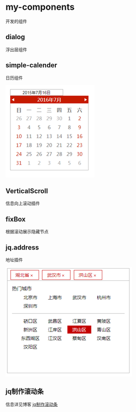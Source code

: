 # my-components
开发的组件

## dialog
浮出层组件


## simple-calender
日历组件

![images](./calender.png)

## VerticalScroll 
信息向上滚动插件

## fixBox 
根据滚动展示隐藏节点

## jq.address
地址插件

![images](./address.png)


## jq制作滚动条
信息详见博客
[jq制作滚动条](https://emloxe.github.io/2017/05/04/jq%E5%88%B6%E4%BD%9C%E6%BB%9A%E5%8A%A8%E6%9D%A1/)
